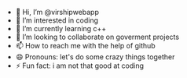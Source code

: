 - 👋 Hi, I’m @virshipwebapp
- 👀 I’m interested in coding
- 🌱 I’m currently learning  c++
- 💞️ I’m looking to collaborate on goverment projects
- 📫 How to reach me with the help of github
- 😄 Pronouns: let's do some crazy things together
- ⚡ Fun fact: i am not that good at coding

<!---
virshipwebapp/virshipwebapp is a ✨ special ✨ repository because its `README.md` (this file) appears on your GitHub profile.
You can click the Preview link to take a look at your changes.
--->
